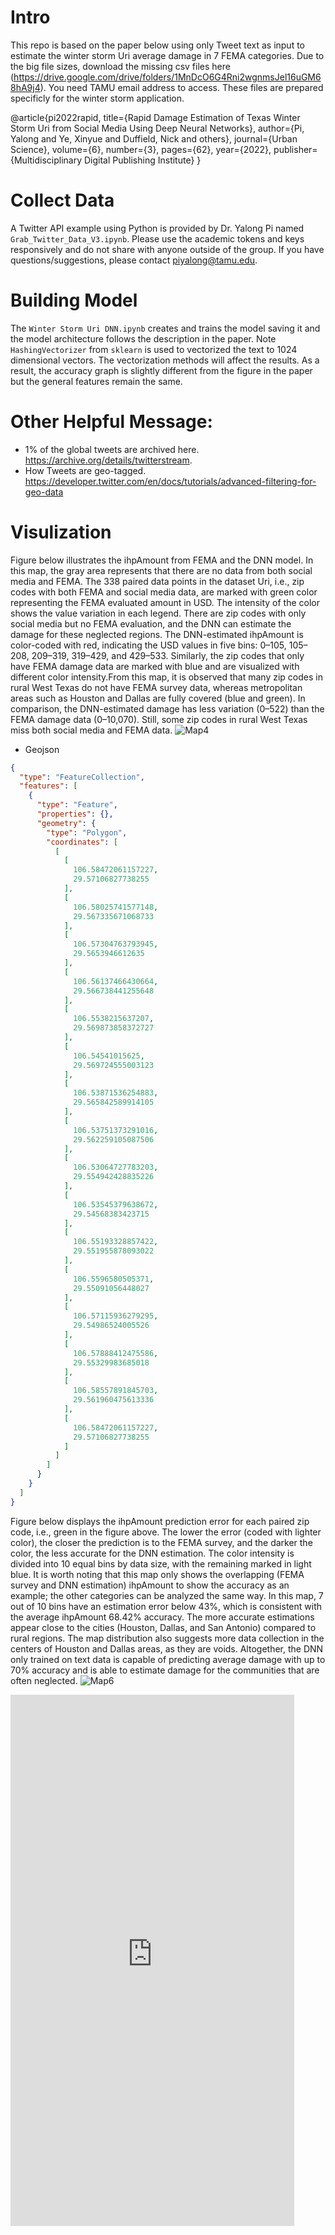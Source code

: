 # Intro

This repo is based on the paper below using only Tweet text as input to estimate the winter storm Uri average damage in 7 FEMA categories. Due to the big file sizes, download the missing csv files here (https://drive.google.com/drive/folders/1MnDcO6G4Rni2wgnmsJel16uGM68hA9j4). You need TAMU email address to access. These files are prepared specificly for the winter storm application. 

@article{pi2022rapid,
  title={Rapid Damage Estimation of Texas Winter Storm Uri from Social Media Using Deep Neural Networks},
  author={Pi, Yalong and Ye, Xinyue and Duffield, Nick and others},
  journal={Urban Science},
  volume={6},
  number={3},
  pages={62},
  year={2022},
  publisher={Multidisciplinary Digital Publishing Institute}
}

# Collect Data
A Twitter API example using Python is provided by Dr. Yalong Pi named `Grab_Twitter_Data_V3.ipynb`. Please use the academic tokens and keys responsively and do not share with anyone outside of the group. If you have questions/suggestions, please contact piyalong@tamu.edu. 

# Building Model
The `Winter Storm Uri DNN.ipynb` creates and trains the model saving it and the model architecture follows the description in the paper. Note `HashingVectorizer` from `sklearn` is used to vectorized the text to 1024 dimensional vectors. The vectorization methods will affect the results. As a result, the accuracy graph is slightly different from the figure in the paper but the general features remain the same. 

# Other Helpful Message: 
- 1% of the global tweets are archived here. https://archive.org/details/twitterstream. 
- How Tweets are geo-tagged.  https://developer.twitter.com/en/docs/tutorials/advanced-filtering-for-geo-data 

# Visulization 
Figure below illustrates the ihpAmount from FEMA and the DNN model. In this map, the gray area represents that there are no data from both social media and FEMA. The 338 paired data points in the dataset Uri, i.e., zip codes with both FEMA and social media data, are marked with green color representing the FEMA evaluated amount in USD. The intensity of the color shows the value variation in each legend. There are zip codes with only social media but no FEMA evaluation, and the DNN can estimate the damage for these neglected regions. The DNN-estimated ihpAmount is color-coded with red, indicating the USD values in five bins: 0–105, 105–208, 209–319, 319–429, and 429–533. Similarly, the zip codes that only have FEMA damage data are marked with blue and are visualized with different color intensity.From this map, it is observed that many zip codes in rural West Texas do not have FEMA survey data, whereas metropolitan areas such as Houston and Dallas are fully covered (blue and green). In comparison, the DNN-estimated damage has less variation (0–522) than the FEMA damage data (0–10,070). Still, some zip codes in rural West Texas miss both social media and FEMA data.
![Map4](https://user-images.githubusercontent.com/89216739/205318162-27fc4c89-bb61-40b6-8990-349460871747.png)
- Geojson


```geojson
{
  "type": "FeatureCollection",
  "features": [
    {
      "type": "Feature",
      "properties": {},
      "geometry": {
        "type": "Polygon",
        "coordinates": [
          [
            [
              106.58472061157227,
              29.57106827738255
            ],
            [
              106.58025741577148,
              29.567335671068733
            ],
            [
              106.57304763793945,
              29.5653946612635
            ],
            [
              106.56137466430664,
              29.566738441255648
            ],
            [
              106.5538215637207,
              29.569873858372727
            ],
            [
              106.54541015625,
              29.569724555003123
            ],
            [
              106.53871536254883,
              29.565842589914105
            ],
            [
              106.53751373291016,
              29.562259105087506
            ],
            [
              106.53064727783203,
              29.554942428835226
            ],
            [
              106.53545379638672,
              29.54568383423715
            ],
            [
              106.55193328857422,
              29.551955878093022
            ],
            [
              106.5596580505371,
              29.55091056448027
            ],
            [
              106.57115936279295,
              29.54986524005526
            ],
            [
              106.57888412475586,
              29.55329983685018
            ],
            [
              106.58557891845703,
              29.561960475613336
            ],
            [
              106.58472061157227,
              29.57106827738255
            ]
          ]
        ]
      }
    }
  ]
}
```

Figure below displays the ihpAmount prediction error for each paired zip code, i.e., green in the figure above. The lower the error (coded with lighter color), the closer the prediction is to the FEMA survey, and the darker the color, the less accurate for the DNN estimation. The color intensity is divided into 10 equal bins by data size, with the remaining marked in light blue. It is worth noting that this map only shows the overlapping (FEMA survey and DNN estimation) ihpAmount to show the accuracy as an example; the other categories can be analyzed the same way. In this map, 7 out of 10 bins have an estimation error below 43%, which is consistent with the average ihpAmount 68.42% accuracy. The more accurate estimations appear close to the cities (Houston, Dallas, and San Antonio) compared to rural regions. The map distribution also suggests more data collection in the centers of Houston and Dallas areas, as they are voids. Altogether, the DNN only trained on text data is capable of predicting average damage with up to 70% accuracy and is able to estimate damage for the communities that are often neglected.
![Map6](https://user-images.githubusercontent.com/89216739/205318959-93f88907-822c-4854-bf3b-5bae21d2ee08.png)
 <iframe  
 height=850 
 width=90% 
 src="https://experience.arcgis.com/experience/66ce0416adaa4f8fb78a895f06ed4511/"  
 frameborder=0  
 allowfullscreen>
 </iframe>



